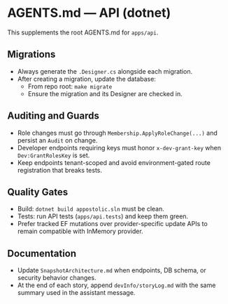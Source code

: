 # AGENTS.md — API (dotnet)

This supplements the root AGENTS.md for `apps/api`.

## Migrations

- Always generate the `.Designer.cs` alongside each migration.
- After creating a migration, update the database:
  - From repo root: `make migrate`
  - Ensure the migration and its Designer are checked in.

## Auditing and Guards

- Role changes must go through `Membership.ApplyRoleChange(...)` and persist an `Audit` on change.
- Developer endpoints requiring keys must honor `x-dev-grant-key` when `Dev:GrantRolesKey` is set.
- Keep endpoints tenant-scoped and avoid environment-gated route registration that breaks tests.

## Quality Gates

- Build: `dotnet build appostolic.sln` must be clean.
- Tests: run API tests (`apps/api.tests`) and keep them green.
- Prefer tracked EF mutations over provider-specific update APIs to remain compatible with InMemory provider.

## Documentation

- Update `SnapshotArchitecture.md` when endpoints, DB schema, or security behavior changes.
- At the end of each story, append `devInfo/storyLog.md` with the same summary used in the assistant message.
